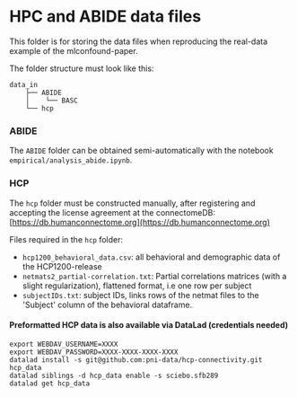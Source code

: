 # HPC and ABIDE data files

This folder is for storing the data files when reproducing the real-data example of the mlconfound-paper.

The folder structure must look like this:

``` 
data_in
    ├── ABIDE
    │    └── BASC
    └── hcp
```

### ABIDE
The `ABIDE` folder can be obtained semi-automatically with the notebook `empirical/analysis_abide.ipynb`.

### HCP
The `hcp` folder must be constructed manually, after registering and accepting the license agreement at the connectomeDB:
[https://db.humanconnectome.org](https://db.humanconnectome.org)

Files required in the `hcp` folder:

- `hcp1200_behavioral_data.csv`: all behavioral and demographic data of the HCP1200-release
- `netmats2_partial-correlation.txt`: Partial correlations matrices (with a slight regularization), flattened format, i.e one row per subject
- `subjectIDs.txt`: subject IDs, links rows of the netmat files to the 'Subject' column of the behavioral dataframe.

#### Preformatted HCP data is also available via DataLad (credentials needed)
```
export WEBDAV_USERNAME=XXXX
export WEBDAV_PASSWORD=XXXX-XXXX-XXXX-XXXX
datalad install -s git@github.com:pni-data/hcp-connectivity.git hcp_data
datalad siblings -d hcp_data enable -s sciebo.sfb289
datalad get hcp_data
```

